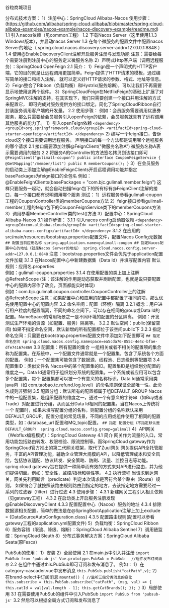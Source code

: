 谷粒商城项目

分布式技术方案：
1）注册中心：SpringCloud Alibaba-Nacos
    使用步骤：(https://github.com/alibaba/spring-cloud-alibaba/blob/master/spring-cloud-alibaba-examples/nacos-example/nacos-discovery-example/readme.md)
        1.1 引入nacos依赖（见common工程）
        1.2 下载Nacos Server（这里使用1.1.3 Windows版本），并启动nacos Server
        1.3 在每个微服务的配置文件中配置nacos  Server的地址（ spring.cloud.nacos.discovery.server-addr=127.0.0.1:8848 ）
        1.4 使用@EnableDiscoveryClient注解开启服务注册与发现功能
    注意：需要给每个需要注册到注册中心的服务定义微服务名称
2）声明式Http客户端（调用远程服务）：SpringCloud OpenFeign
    2.1 简介：
        1）Feign是一个声明式的HTTP客户端，它的目的就是让远程调用更加简单。Feign提供了HTTP请求的模板，通过编写简单的接口和插入注解，
            就可以定义好HTTP请求的参数、格式、地址等信息。
        2）Feign整合了Ribbon（负载均衡）和Hystrix(服务熔断)，可以让我们不再需要显示地使用这两个组件。
        3）SpringCloudFeign在NetflixFeign的基础上扩展了对SpringMVC注解的支持，在其实现下，我们只需要创建一个接口并用注解的方式来配置它，
            即可完成对服务提供方的接口绑定。简化了SpringCloudRibbon自行封装服务调用客户端的开发量。
    2.2 使用步骤：
        例如：会员服务需要调用优惠券服务，那么只需要给会员服务引入openFeign的依赖，会员服务就具有了远程调用其他服务的能力了。
        1）引入openFeign依赖
        `
            <dependency>
                 <groupId>org.springframework.cloud</groupId>
                 <artifactId>spring-cloud-starter-openfeign</artifactId>
             </dependency>
         `
         2) 编写一个feign接口，告诉cloud这个接口需要调用远程服务。
            声明接口的每一个方法都是调用哪个远程服务的哪个请求
            2.1 接口需要添加注解@FeignClient("微服务名称A")  微服务名称A表示需要调用的服务
            2.2 将服务A的Controller的方法签名拷贝到该接口即可
            `
            @FeignClient("gulimall-coupon")
            public interface CouponFeignService {
                @GetMapping("/member/list")
                public R memberCoupons();
            }
            `
        3）在会员服务的启动类上添加注解@EnableFeignClients开启远程调用功能并指定basePackages为feign接口的全包名
            例如：@EnableFeignClients(basePackages = "com.bjc.gulimall.member.feign")
            这样只要服务一起动，就会自动扫描feign包下的所有标有@FeignClient注解的接口，每一个接口都有说明调用哪个服务
        测试：
            1）远程服务参看gulimall-coupon工程的CouponController类的memberCoupons方法
            2）feign接口参看gulimall-member工程的feign包下的CouponFeignService类下的memberCoupons方法
            3）调用参看MemberController类的test()方法
3）配置中心：SpringCloud Alibaba-Nacos
    3.1 操作步骤：
        3.1.1 引入nacos config启动器依赖
        `
            <dependency>
                <groupId>com.alibaba.cloud</groupId>
                <artifactId>spring-cloud-starter-alibaba-nacos-config</artifactId>
            </dependency>
        `
        3.1.2 在应用的src/main/resources/bootstrap.properties配置文件，配置Nacos Config元数据
            `
                ## 配置当前应用名称
                spring.application.name=gulimall-coupon
                ## 指定Nacos配置中心的地址（就是Nacos Server的地址）
                spring.cloud.nacos.config.server-addr=127.0.0.1:8848
            `
            注意：bootstrap.properties文件会优先于application配置文件加载
        3.1.3 在Nacos配置中心中新建数据集（Data Id）并填写配置内容
            默认规则：应用名.properties  
            例如：gulimall-coupon.properties
        3.1.4 在使用配置的类上加上注解 @RefreshScope (注：该注解的作用是动态获取并刷新配置，也就是说只要配置中心的配置内容作了改变，页面都能实时体现)   
            例如：com.bjc.gulimall.coupon.controller.CouponController上的注解@RefreshScope
        注意：如果配置中心和应用的配置中都配置了相同的项，那么优先使用配置中心的配置内容
    3.2 命名空间：配置（环境）隔离
        3.2.1 概念：用户进行租户粒度的配置隔离，不同的命名空间下，可以存在相同的group或Data Id的配置。NameSpace的常用场景之一是不同环境的配置的分区隔离。
              例如：开发测试生产环境的资源（如配置、服务）隔离等。
        3.2.2 默认空间：public(保留空间)
            如果不指定命名空间，默认新增的所有配置都位于该空间public下
        3.2.3 指定命名空间：只需要在bootstrap.properties配置文件中添加如下配置即可
        `
            ## 指定命名空间
            spring.cloud.nacos.config.namespace=ea5cda76-855c-4e4c-bfae-dfe74167e869
        `
    3.3 配置集：所有配置的集合
        一组相关或者不相关的配置项的集合称为配置集。在系统中，一个配置文件通常就是一个配置集，包含了系统各个方面的配置。
        例如；一个配置集可能包含了数据源、线程池、日志级别等配置项
    3.4 配置集ID：类似文件名
        Nacos中的某个配置集的ID。配置集ID是组织划分配置的维度之一。Data Id通常用于组织划分系统的配置集。一个系统或者应用可以包含多个配置集，每个
        配置集都可以被一个有意义的名称标识。Data Id通常采用类java包（如 com.taobao.tc.refund.log.level）的命名规则保证全局唯一性。此命名规则非强制
    3.5 配置分组：默认所有的配置都属于组DEFAULT_GROUP
        Nacos中的一组配置集，是组织配置的维度之一，通过一个有意义的字符串（如Buy或者Trade）对配置进行分组，从而区分Data Id相同的配置集。当在Nacos上传统将一个
        配置时，如果未填写配置分组的名称，则配置分组的名称默认采用 DEFAULT_GROUP。配置分组的常见场景，不同的应用或组件使用了相同的配置类型，如：database_url
        配置和MQ_topic配置。
        `
            ## 指定 配置分组（不指定默认是DEFAULT_GROUP）
            spring.cloud.nacos.config.group=gulimall
        `
4）API网关（Webflux编程模式）：SpringCloud Gateway
    4.1 简介
        网关作为流量的入口，常用功能包括路由转发、权限校验、限流控制等。而SpringCloud gateway作为SpringCloud官方推出的第二代网关框架，取代了Zuul网关
        网关提供API全托管服务，丰富的API管理功能，辅助企业管理大规模的API，以降低管理成本和安全风险，包括协议适配、协议转发、安全策略、防刷、流量、监控日志等功能。
        spring cloud gateway旨在提供一种简单而有效的方式来对API进行路由，并为他们提供切面。例如：安全性，监控/指标和弹性等。
    4.2 执行流程
        当请求到达网关，网关先利用断言（predicate）判定本次请求是否符合某个路由（Route）规则，
        如果符合了就按照该路由规则路由到指定的地方，去该指定地方需要经过一系列的过滤器（filter）进行过滤
    4.3 使用步骤：
        4.3.1 新建网关工程引入相关依赖（见gateway工程）
        4.3.2 在启动类上开启服务注册发现@EnableDiscoveryClient
        4.3.3 配置配置中心（Nacos）服务的地址
        4.3.4 排除数据源相关配置，简单的做法是在@SpringBootApplication注解上加上exclude = {DataSourceAutoConfiguration.class}
        4.3.5 配置路由规则(配置可以参看gateway工程的application.yml配置文件)
5）负载均衡：SpringCloud Ribbon
6）服务容错（限流、降级、熔断）：SpringCloud Alibaba Sentinel
7）调用链监控：SpringCloud Sleuth
8）分布式事务解决方案：SpringCloud Alibaba Seata(原Fesca)


PubSub的使用：
    1）安装
    2）全局使用
        2.1 在main.js中引入并注册
        `
            import PubSub from 'pubsub-js'
            Vue.prototype.PubSub = PubSub   //组件发布订阅消息
        `
        2.2 在组件中通过this.PubSub即可订阅和发布消息了。
        例如：
            1）在category-cascader.vue中发布消息
            `
                this.PubSub.publish("catPath",v);
            `
            2）在brand-select中订阅消息
            `
                mounted() {
                //监听三级分类消息的变化
                this.subscribe = this.PubSub.subscribe("catPath", (msg, val) => {
                  this.catId = val[val.length - 1];
                  this.getCatBrands();
                });
              }
            `
    3）局部使用
        3.1 在需要使用PubSub的组件中引入PubSub
        `
            import PubSub from 'pubsub-js'
        `
        3.2 然后可以根据全局方式订阅和发布消息了
